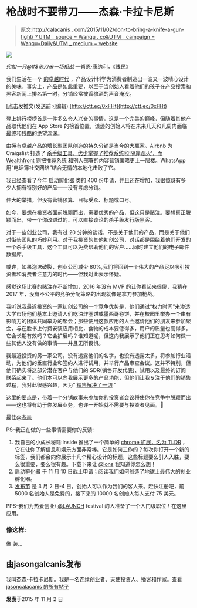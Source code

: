 # 枪战时不要带刀——杰森·卡拉卡尼斯

> 原文:[http://calacanis . com/2015/11/02/don-to-bring-a-knife-a-gun-fight/？UTM _ source = Wanqu . co&UTM _ campaign = Wanqu+Daily&UTM _ medium = website](http://calacanis.com/2015/11/02/dont-bring-a-knife-to-a-gun-fight/?utm_source=wanqu.co&utm_campaign=Wanqu+Daily&utm_medium=website)

![](../Images/22b69f2a0400e6a4b54d174fc26af2bd.png)

*宛如一只@#$带刀来一场枪战*  —肖恩·康纳利，《贱民》

我们生活在一个 [的卓越时代](https://soundcloud.com/twistartups/the-age-of-excellence-an-2) ，产品设计科学为消费者制造出一波又一波精心设计的美味。事实上，产品是如此重要，以至于当创始人看着他们的孩子在产品搜索和黑客新闻上排名第一时，分销经常被香槟酒的声音淹没。

[点击发推文(发送前可编辑):[http://ctt.ec/0xFHt](http://ctt.ec/0xFHt)

登上排行榜榜首是一件多么令人兴奋的事情，这是一个完美的巅峰，但随着其他产品取代他们在 App Store 的榜首位置，谦逊的创始人将在未来几天和几周内面临最终和残酷的绝望深渊。

由拥有卓越产品的增长型团队创造的持久分销是当今的大赢家。Airbnb 为 Craigslist 打造了 [杀手级工具，优步掌握了推荐系统和‘隔岸观火’，而](https://www.quora.com/How-does-Airbnb-automatically-post-on-Craigslist) [Wealthfront 则把推荐系统](https://youtu.be/npAzREgDnoA) 和别人部署的内容营销策略更上一层楼。WhatsApp 用“电话簿社交网络”结合无情的本地化击败了它。

我已经查看了今年 [启动孵化器](http://launchincubator.co) 类的 400 份申请，并且还在增加，我很惊讶有多少人拥有特别好的产品——没有考虑分销。

伟大的举措，但没有营销预算、目标受众、标题或口号。

如今，要想在投资者面前脱颖而出，需要优秀的产品，但这只是赌注。要想真正脱颖而出，带一个你改进过的、可以直接谈论的杀手级发行版黑客。

对于一些创业公司，我有过 20 分钟的谈话，不是关于他们的产品，而是关于他们对街头团队的巧妙利用。对于我投资的其他初创公司，对话都是围绕着他们开发的一个杀手级工具，这个工具可以免费帮助他们的客户……同时建立他们的电子邮件数据库。

或许，如果泡沫破裂，创业公司减少 80%,我们将回到一个伟大的产品足以吸引投资者和消费者注意力的时代——但我对此表示怀疑。

感觉这场比赛的赌注在不断增加，2016 年没有 MVP 的[](http://18.234.176.227/2015/10/31/when-should-you-start-meeting-with-investors/)让你看起来很傻，我猜在 2017 年，没有不公平的竞争分配策略的出现就像是拿刀参加枪战。

我听说我最近投资的一家初创公司的一个竞争优势是，他们通过“权力时间”来渗透大学市场他们基本上邀请人们吃油炸圈饼或墨西哥卷饼，并在校园里举办一个由有影响力的团体共同举办的聚会；那些使用这款应用的人会邀请他们的朋友来参加聚会，与在脸书上付费安装应用相比，食物的成本要低得多，用户的质量也高得多。它会长期有效吗？它会扩展吗？谁知道呢，但这向我展示了他们正在思考如何做一些其他人没有做的事情——并且无所畏惧。

我最近投资的另一家公司，没有透露他们的名字，也没有透露太多，将参加行业活动，为他们的垂直行业和签约人进行试用，并举行产品审查会议。这并不特别，但他们确实将这部分潜在客户与他们的 SDR(销售开发代表)、试用以及最终的订阅联系起来了。他们本可以向我展示更多的产品功能，但他们让我专注于他们的销售过程，我对此很感兴趣，因为“ [销售解决了一切](http://blogmaverick.com/2008/03/09/my-rules-for-startups/) ”

这里的要点是，带着一个分销故事来参加你的投资者会议将使你在竞争中脱颖而出——这也将有助于你发展业务，也许一开始就不需要与投资者见面。🙂

最佳[@杰森](https://twitter.com/jason)

PS–我正在做的一些事情需要你的反馈:

1.  我自己的小成长秘籍:Inside 推出了一个简单的 [chrome 扩展，名为 TLDR](https://chrome.google.com/webstore/detail/tldr-the-biggest-news-rig/bgnfebilkfnllimjokbkniclpjdajlag/) ，它在让你了解信息和娱乐方面非常棒。它是如何工作的？每次你打开一个新的标签，我们都会向你展示十几个精心设计的标题，这些标题要么引人入胜，要么很重要，要么很有趣。下载下来让 [@lons](http://twitter.com/lons) 我知道你怎么想！
2.  [启动孵化器](http://launchincubator.co) 于 11 月 10 日截止申请；阅读我们如何创造了地球上最伟大的创业孵化器[](http://18.234.176.227/2015/10/20/the-greatest-incubator-ever-created/)。
3.  [发布节](http://www.launchfestival.com/) 是 3 月 2 日-4 日，创始人可以作为我们的客人来。赶快注册吧，前 5000 名创始人是免费的，接下来的 10000 名创始人每人支付 75 美元。

PPS–我们为热爱创业/ [@LAUNCH](http://twitter.com/launch) festival 的人准备了一个入门级职位！在这里应用。

### 像这样:

像 装...

## 由jasongalcanis发布

我叫杰森·卡拉卡尼斯。我是一名连续创业者、天使投资人、播客和作家。[查看 jasoncalacanis 的所有帖子](https://calacanis.com/author/calacanislaunch/)

**发表于**<time class="entry-date published updated" datetime="2015-11-02T13:49:14+00:00">2015 年 11 月 2 日</time>